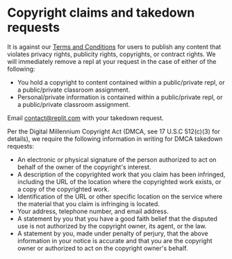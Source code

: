 # Copyright claims and takedown requests

It is against our [Terms and Conditions](https://repl.it/site/terms) for users to publish any content that violates privacy rights, publicity rights, copyrights, or contract rights. We will immediately remove a repl at your request in the case of either of the following:

* You hold a copyright to content contained within a public/private repl, or a public/private classroom assignment.
* Personal/private information is contained within a public/private repl, or a public/private classroom assignment.

Email [contact@replit.com](mailto:contact@replit.com) with your takedown request. 

Per the Digital Millennium Copyright Act (DMCA, see 17 U.S.C 512(c)(3) for details), we require the following information in writing for DMCA takedown requests:

- An electronic or physical signature of the person authorized to act on behalf of the owner of the copyright's interest.
- A description of the copyrighted work that you claim has been infringed, including the URL of the location where the copyrighted work exists, or a copy of the copyrighted work.
- Identification of the URL or other specific location on the service where the material that you claim is infringing is located.
- Your address, telephone number, and email address.
- A statement by you that you have a good faith belief that the disputed use is not authorized by the copyright owner, its agent, or the law.
- A statement by you, made under penalty of perjury, that the above information in your notice is accurate and that you are the copyright owner or authorized to act on the copyright owner's behalf.
